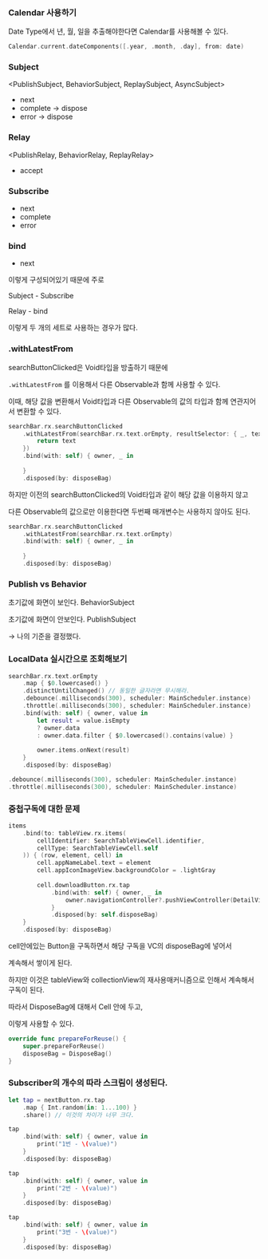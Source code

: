 ### Calendar 사용하기

Date Type에서 년, 월, 일을 추출해야한다면 Calendar를 사용해볼 수 있다.

```swift
Calendar.current.dateComponents([.year, .month, .day], from: date)
```

### Subject

<PublishSubject, BehaviorSubject, ReplaySubject, AsyncSubject>

- next
- complete → dispose
- error → dispose

### Relay

<PublishRelay, BehaviorRelay, ReplayRelay>

- accept

### Subscribe

- next
- complete
- error

### bind

- next

이렇게 구성되어있기 때문에 주로

Subject - Subscribe

Relay - bind

이렇게 두 개의 세트로 사용하는 경우가 많다.

### .withLatestFrom

searchButtonClicked은 Void타입을 방출하기 때문에

`.withLatestFrom` 를 이용해서 다른 Observable과 함께 사용할 수 있다.

이때, 해당 값을 변환해서 Void타입과 다른 Observable의 값의 타입과 함께 연관지어서 변환할 수 있다.

```swift
searchBar.rx.searchButtonClicked
    .withLatestFrom(searchBar.rx.text.orEmpty, resultSelector: { _, text in
        return text
    })
    .bind(with: self) { owner, _ in
        
    }
    .disposed(by: disposeBag)
```

하지만 이전의 searchButtonClicked의 Void타입과 같이 해당 값을 이용하지 않고

다른 Observable의 값으로만 이용한다면 두번째 매개변수는 사용하지 않아도 된다.

```swift
searchBar.rx.searchButtonClicked
    .withLatestFrom(searchBar.rx.text.orEmpty)
    .bind(with: self) { owner, _ in
        
    }
    .disposed(by: disposeBag)
```

### Publish vs Behavior

초기값에 화면이 보인다. BehaviorSubject

초기값에 화면이 안보인다. PublishSubject

→ 나의 기준을 결정했다.

### LocalData 실시간으로 조회해보기

```swift
searchBar.rx.text.orEmpty
    .map { $0.lowercased() }
    .distinctUntilChanged() // 동일한 글자라면 무시해라.
    .debounce(.milliseconds(300), scheduler: MainScheduler.instance)
    .throttle(.milliseconds(300), scheduler: MainScheduler.instance)
    .bind(with: self) { owner, value in
        let result = value.isEmpty
        ? owner.data
        : owner.data.filter { $0.lowercased().contains(value) }
        
        owner.items.onNext(result)
    }
    .disposed(by: disposeBag)
```

```swift
.debounce(.milliseconds(300), scheduler: MainScheduler.instance)
.throttle(.milliseconds(300), scheduler: MainScheduler.instance)
```

### 중첩구독에 대한 문제

```swift
items
    .bind(to: tableView.rx.items(
        cellIdentifier: SearchTableViewCell.identifier,
        cellType: SearchTableViewCell.self
    )) { (row, element, cell) in
        cell.appNameLabel.text = element
        cell.appIconImageView.backgroundColor = .lightGray
        
        cell.downloadButton.rx.tap
            .bind(with: self) { owner, _ in
                owner.navigationController?.pushViewController(DetailViewController(), animated: true)
            }
            .disposed(by: self.disposeBag)
    }
    .disposed(by: disposeBag)
```

cell안에있는 Button을 구독하면서 해당 구독을 VC의 disposeBag에 넣어서

계속해서 쌓이게 된다.

하지만 이것은 tableView와 collectionView의 재사용매커니즘으로 인해서 계속해서 구독이 된다.

따라서 DisposeBag에 대해서 Cell 안에 두고,

이렇게 사용할 수 있다.

```swift
override func prepareForReuse() {
    super.prepareForReuse()
    disposeBag = DisposeBag()
}
```

### Subscriber의 개수의 따라 스크림이 생성된다.

```swift
let tap = nextButton.rx.tap
    .map { Int.random(in: 1...100) }
    .share() // 이것의 차이가 너무 크다.

tap
    .bind(with: self) { owner, value in
        print("1번 - \(value)")
    }
    .disposed(by: disposeBag)

tap
    .bind(with: self) { owner, value in
        print("2번 - \(value)")
    }
    .disposed(by: disposeBag)

tap
    .bind(with: self) { owner, value in
        print("3번 - \(value)")
    }
    .disposed(by: disposeBag)
```
